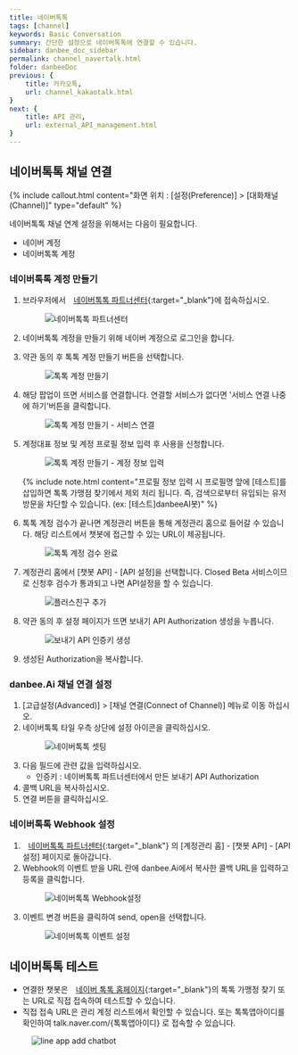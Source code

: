 ```yaml
---
title: 네이버톡톡
tags: [channel]
keywords: Basic Conversation
summary: 간단한 설정으로 네이버톡톡에 연결할 수 있습니다.
sidebar: danbee_doc_sidebar
permalink: channel_navertalk.html
folder: danbeeDoc
previous: {
    title: 카카오톡,
    url: channel_kakaotalk.html
}
next: {
    title: API 관리,
    url: external_API_management.html
}
---
```


## 네이버톡톡 채널 연결 
 {% include callout.html content="화면 위치 : [설정(Preference)] > [대화채널(Channel)]" type="default" %}

네이버톡톡 채널 연계 설정을 위해서는 다음이 필요합니다.

* 네이버 계정
* 네이버톡톡 계정

### 네이버톡톡 계정 만들기
1. 브라우저에서 <span class="link"><i class="fa fa-external-link-square" aria-hidden="true" style="margin: 0px 5px"></i>[네이버톡톡 파트너센터](https://partner.talk.naver.com/){:target="_blank"}</span>에 접속하십시오.
    <figure><img class="docimage" src="images/channel/navertalk/navertalk_01_partner_center.png" alt="네이버톡톡 파트너센터" style="max-width: 800px"></figure>
2. 네이버톡톡 계정을 만들기 위해 네이버 계정으로 로그인을 합니다.

3. 약관 동의 후 톡톡 계정 만들기 버튼을 선택합니다.
    <figure><img class="docimage" src="images/channel/navertalk/navertalk_02_create_talktalk.png" alt="톡톡 계정 만들기" style="max-width: 800px"></figure>
4. 해당 팝업이 뜨면 서비스를 연결합니다. 연결할 서비스가 없다면 '서비스 연결 나중에 하기'버튼을 클릭합니다. 
    <figure><img class="docimage" src="images/channel/navertalk/navertalk_03_create_talktalk_service.png" alt="톡톡 계정 만들기 - 서비스 연결" style="max-width: 800px"></figure>
5. 계정대표 정보 및 계정 프로필 정보 입력 후 사용을 신청합니다.
    <figure><img class="docimage" src="images/channel/navertalk/navertalk_04_create_talktalk_repInfo.png" alt="톡톡 계정 만들기 - 계정 정보 입력" style="max-width: 800px"></figure>
    {% include note.html content="프로필 정보 입력 시 프로필명 앞에 [테스트]를 삽입하면 톡톡 가맹점 찾기에서 제외 처리 됩니다. 즉, 검색으로부터 유입되는 유저 방문을 차단할 수 있습니다. (ex: [테스트]danbeeAI봇)" %}
6. 톡톡 계정 검수가 끝나면 계정관리 버튼을 통해 계정관리 홈으로 들어갈 수 있습니다. 해당 리스트에서 챗봇에 접근할 수 있는 URL이 제공됩니다. 
    <figure><img class="docimage" src="images/channel/navertalk/navertalk_06_talktalk_complete.png" alt="톡톡 계정 검수 완료" style="max-width: 800px"></figure>
7. 계정관리 홈에서 [챗봇 API] - [API 설정]을 선택합니다. Closed Beta 서비스이므로 신청후 검수가 통과되고 나면 API설정을 할 수 있습니다.
    <figure><img class="docimage" src="images/channel/navertalk/navertalk_07_talktalk_botAPI.png" alt="플러스친구 추가" style="max-width: 800px"></figure>
8. 약관 동의 후 설정 페이지가 뜨면 보내기 API Authorization 생성을 누릅니다.
    <figure><img class="docimage" src="images/channel/navertalk/navertalk_08_talktalk_botAPI_auth_create.png" alt="보내기 API 인증키 생성" style="max-width: 800px"></figure>
9. 생성된 Authorization을 복사합니다.

### danbee.Ai 채널 연결 설정
1. [고급설정(Advanced)] > [채널 연결(Connect of Channel)] 메뉴로 이동 하십시오.
2. 네이버톡톡 타일 우측 상단에 설정 아이콘을 클릭하십시오.
    <figure><img class="docimage" src="images/channel/navertalk/navertalk_09_danbee_connect.png" alt="네이버톡톡 셋팅" style="max-width: 800px"></figure>
3. 다음 필드에 관련 값을 입력하십시오.
    * 인증키 : 네이버톡톡 파트너센터에서 만든 보내기 API Authorization
4. 콜백 URL을 복사하십시오.
5. 연결 버튼을 클릭하십시오.

### 네이버톡톡 Webhook 설정
1. <span class="link"><i class="fa fa-external-link-square" aria-hidden="true" style="margin: 0px 5px"></i>[네이버톡톡 파트너센터](https://partner.talk.naver.com/){:target="_blank"}</span> 의 [계정관리 홈] - [챗봇 API] - [API설정] 페이지로 돌아갑니다.
2. Webhook의 이벤트 받을 URL 란에 danbee.Ai에서 복사한 콜백 URL을 입력하고 등록을 클릭합니다.
    <figure><img class="docimage" src="images/channel/navertalk/navertalk_10_webhook.png" alt="네이버톡톡 Webhook설정" style="max-width: 800px"></figure>
3. 이벤트 변경 버튼을 클릭하여 send, open을 선택합니다.
    <figure><img class="docimage" src="images/channel/navertalk/navertalk_11_event_setting.png" alt="네이버톡톡 이벤트 설정" style="max-width: 800px"></figure>

## 네이버톡톡 테스트
* 연결한 챗봇은 <span class="link"><i class="fa fa-external-link-square" aria-hidden="true" style="margin: 0px 5px"></i>[네이버 톡톡 홈페이지](https://talk.naver.com/){:target="_blank"}</span>의 톡톡 가맹정 찾기 또는 URL로 직접 접속하여 테스트할 수 있습니다. 
* 직접 접속 URL은 관리 계정 리스트에서 확인할 수 있습니다. 또는 톡톡앱아이디를 확인하여 talk.naver.com/{톡톡앱아이디} 로 접속할 수 있습니다.
<figure><img class="docimage" src="images/channel/navertalk/navertalk_13_app_id.png" alt="line app add chatbot" style="max-width: 800px"></figure>

